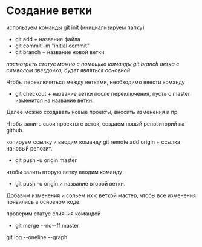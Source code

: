 # Создание ветки

используем команды git init (инициализируем папку)
* git add + название файла
* git commit -m "initial commit"
* git branch + название новой ветки

*посмотреть статус можно с помощью команды git branch
ветка с символом звездочка, будет являться основной*

Чтобы переключиться между ветками, необходимо ввести команду
* git checkout + название ветки
после переключения, пусть с master изменится на название ветки.

Далее можно создавать новые проекты, вносить изменения и пр.

Чтобы залить свои проекты с веток, создаем новый репозиторий на github.

копируем ссылку и вводим команду git remote add origin + ссылка нановый репозит. 
* git push -u origin master

чтобы залить вторую ветку вводим команду 
* git push -u origin и название второй ветки.

Добавим изменения и сольем их с веткой мастер, чтобы все изменения появились в основном коде. 

проверим статус слияния командой 
* git merge --no--ff master

git log --oneline --graph



